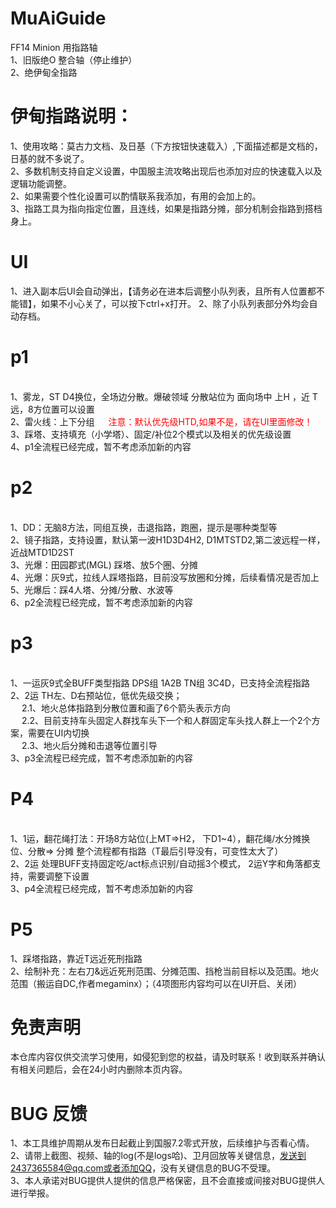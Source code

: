 # MuAiGuide
FF14 Minion 用指路轴
<br>1、旧版绝O 整合轴（停止维护）
<br>2、绝伊甸全指路
# 伊甸指路说明：
1、使用攻略：莫古力文档、及日基（下方按钮快速载入）,下面描述都是文档的，日基的就不多说了。
<br>2、多数机制支持自定义设置，中国服主流攻略出现后也添加对应的快速载入以及逻辑功能调整。
<br>2、如果需要个性化设置可以酌情联系我添加，有用的会加上的。
<br>3、指路工具为指向指定位置，且连线，如果是指路分摊，部分机制会指路到搭档身上。
# UI
1、进入副本后UI会自动弹出，【请务必在进本后调整小队列表，且所有人位置都不能错】，如果不小心关了，可以按下ctrl+x打开。
2、除了小队列表部分外均会自动存档。
# p1
<br>1、雾龙，ST D4换位，全场边分散。爆破领域 分散站位为 面向场中 上H ，近 T 远，8方位置可以设置
<br>2、雷火线：上下分组 &emsp; <span style="color: red;">注意：默认优先级HTD,如果不是，请在UI里面修改！</span>
<br>3、踩塔、支持填充（小学塔）、固定/补位2个模式以及相关的优先级设置
<br>4、p1全流程已经完成，暂不考虑添加新的内容
# p2
<br>1、DD：无脑8方法，同组互换，击退指路，跑圈，提示是哪种类型等
<br>2、镜子指路，支持设置，默认第一波H1D3D4H2, D1MTSTD2,第二波远程一样，近战MTD1D2ST
<br>3、光爆：田园郡式(MGL) 踩塔、放5个圈、分摊
<br>4、光爆：灰9式，拉线人踩塔指路，目前没写放圈和分摊，后续看情况是否加上
<br>5、光爆后：踩4人塔、分摊/分散、水波等 
<br>6、p2全流程已经完成，暂不考虑添加新的内容
# p3
<br>1、一运灰9式全BUFF类型指路 DPS组 1A2B TN组 3C4D，已支持全流程指路 
<br>2、2运 TH左、D右预站位，低优先级交换；
<br> &emsp; 2.1、地火总体指路到分散位置和画了6个箭头表示方向
<br> &emsp; 2.2、目前支持车头固定人群找车头下一个和人群固定车头找人群上一个2个方案，需要在UI内切换
<br> &emsp; 2.3、地火后分摊和击退等位置引导
<br>3、p3全流程已经完成，暂不考虑添加新的内容
# P4
<br>1、1运，翻花绳打法：开场8方站位(上MT=>H2， 下D1~4），翻花绳/水分摊换位、分散=> 分摊 整个流程都有指路（T最后引导没有，可变性太大了）
<br>2、2运 处理BUFF支持固定吃/act标点识别/自动摇3个模式， 2运Y字和角落都支持，需要调整下设置
<br>3、p4全流程已经完成，暂不考虑添加新的内容
# P5
1、踩塔指路，靠近T远近死刑指路
<br>2、绘制补充：左右刀&远近死刑范围、分摊范围、挡枪当前目标以及范围。地火范围（搬运自DC,作者megaminx）；（4项图形内容均可以在UI开启、关闭）
# 免责声明
本仓库内容仅供交流学习使用，如侵犯到您的权益，请及时联系！收到联系并确认有相关问题后，会在24小时内删除本页内容。
# BUG 反馈
1、本工具维护周期从发布日起截止到国服7.2零式开放，后续维护与否看心情。
<br>2、请带上截图、视频、轴的log(不是logs哈)、卫月回放等关键信息，发送到2437365584@qq.com或者添加QQ，没有关键信息的BUG不受理。
<br>3、本人承诺对BUG提供人提供的信息严格保密，且不会直接或间接对BUG提供人进行举报。
